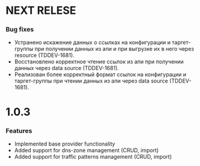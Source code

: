 # NEXT RELESE

### Bug fixes

- Устранено искажение данных о ссылках на конфигурации и таргет-группы
  при получении данных из апи и при выгрузке их в него через resource (TDDEV-1681).
- Восстановлено корректное чтение ссылок из апи при получении данных через
  data source (TDDEV-1681).
- Реализован более корректный формат ссылок на конфигурации и таргет-группы
  при чтении данных из апи через data source (TDDEV-1681).

# 1.0.3

### Features

- Implemented base provider functionality
- Added support for dns-zone management (CRUD, import)
- Added support for traffic patterns management (CRUD, import)
